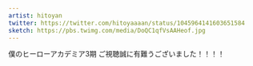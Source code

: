 ```yaml
---
artist: hitoyan
twitter: https://twitter.com/hitoyaaaan/status/1045964141603651584
sketch: https://pbs.twimg.com/media/DoQC1qfVsAAHeof.jpg
---
```

僕のヒーローアカデミア3期
ご視聴誠に有難うございました！！！！